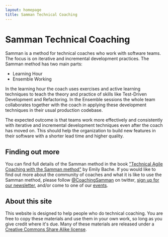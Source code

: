 ```yaml
---
layout: homepage
title: Samman Technical Coaching
---
```


# Samman Technical Coaching

Samman is a method for technical coaches who work with software teams. The focus is on iterative and incremental development practices. The Samman method has two main parts: 

- Learning Hour
- Ensemble Working

In the learning hour the coach uses exercises and active learning techniques to teach the theory and practice of skills like Test-Driven Development and Refactoring. In the Ensemble sessions the whole team collaborates together with the coach in applying these development techniques in their usual production codebase.

The expected outcome is that teams work more effectively and consistently with iterative and incremental development techniques even after the coach has moved on. This should help the organization to build new features in their software with a shorter lead time and higher quality. 

## Finding out more

You can find full details of the Samman method in the book ["Technical Agile Coaching with the Samman method"](https://leanpub.com/techagilecoach) by Emily Bache. If you would like to find out more about the community of coaches and what it is like to use the Samman method, please follow [@CoachingSamman](https://twitter.com/coachingsamman) on twitter, [sign up for our newsletter](https://share-eu1.hsforms.com/1pvE5eTT2RWyYJtyH4AJSuwf6aty), and/or come to one of our [events](/society/events/index.html).

## About this site

This website is designed to help people who do technical coaching. You are free to copy these materials and use them in your own work, so long as you give credit where it's due. Many of these materials are released under a [Creative Commons Share Alike license](LICENSE.html).
